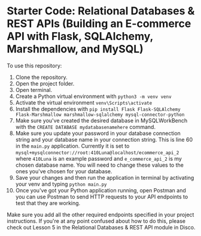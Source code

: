 # Starter Code: Relational Databases & REST APIs (Building an E-commerce API with Flask, SQLAlchemy, Marshmallow, and MySQL)

To use this repository:
1. Clone the repository.
2. Open the project folder.
3. Open terminal.
4. Create a Python virtual environment with ``python3 -m venv venv``
5. Activate the virtual environment ``venv\Scripts\activate``
6. Install the dependencies with ``pip install Flask Flask-SQLAlchemy Flask-Marshmallow marshmallow-sqlalchemy mysql-connector-python``
7. Make sure you've created the desired database in MySQLWorkBench with the ``CREATE DATABASE mydatabasenamehere`` command.
8. Make sure you update your password in your database connection string and your database name in your connection string. This is line 60 in the ``main.py`` application.
Currently it is set to ``mysql+mysqlconnector://root:410Luna@localhost/ecommerce_api_2`` where ``410Luna`` is an example password and ``e_commerce_api_2`` is my chosen database name.
You will need to change these values to the ones you've chosen for your database.
9. Save your changes and then run the application in terminal by activating your venv and typing ``python main.py``
10. Once you've got your Python application running, open Postman and you can use Postman to send HTTP requests to your API endpoints to test that they are working.

Make sure you add all the other required endpoints specified in your project instructions. If you're at any point confused about how to do this, please check out Lesson 5 in the Relational Databases & REST API module in Disco.
